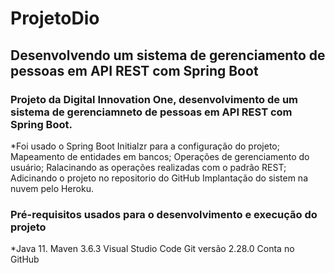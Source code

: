 # ProjetoDio
<h2> Desenvolvendo um sistema de gerenciamento de pessoas em API REST com Spring Boot</h2>
<h3>Projeto da Digital Innovation One, desenvolvimento de um sistema de gerenciamneto de pessoas
em API REST com Spring Boot.</h3
<h4>
*Foi usado o Spring Boot Initialzr para a configuração do projeto;
 Mapeamento de entidades em bancos;
 Operações de gerenciamento do usuário;
 Ralacinando as operações realizadas com o padrão REST;
 Adicinando o projeto no repositorio do GitHub
 Implantação do sistem na nuvem pelo Heroku.</h4>

<h3>Pré-requisitos usados para o desenvolvimento e execução do projeto</h3>
*Java 11.
Maven 3.6.3
Visual Studio Code
Git versão 2.28.0 
Conta no GitHub
